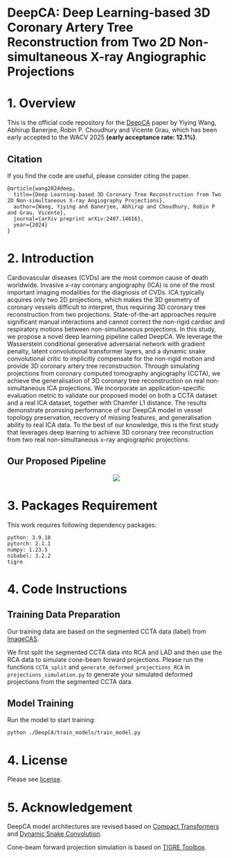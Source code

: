 # DeepCA: Deep Learning-based 3D Coronary Artery Tree Reconstruction from Two 2D Non-simultaneous X-ray Angiographic Projections

# 1. Overview

This is the official code repository for the [DeepCA](https://arxiv.org/abs/2407.14616) paper by Yiying Wang, Abhirup Banerjee, Robin P. Choudhury and Vicente Grau, which has been early accepted to the WACV 2025 **(early acceptance rate: 12.1%)**.

## Citation

If you find the code are useful, please consider citing the paper.

```
@article{wang2024deep,
  title={Deep Learning-based 3D Coronary Tree Reconstruction from Two 2D Non-simultaneous X-ray Angiography Projections},
  author={Wang, Yiying and Banerjee, Abhirup and Choudhury, Robin P and Grau, Vicente},
  journal={arXiv preprint arXiv:2407.14616},
  year={2024}
}
```

# 2. Introduction

Cardiovascular diseases (CVDs) are the most common cause of death worldwide. Invasive x-ray coronary angiography (ICA) is one of the most important imaging modalities for the diagnosis of CVDs. ICA typically acquires only two 2D projections, which makes the 3D geometry of coronary vessels difficult to interpret, thus requiring 3D coronary tree reconstruction from two projections. State-of-the-art approaches require significant manual interactions and cannot correct the non-rigid cardiac and respiratory motions between non-simultaneous projections. In this study, we propose a novel deep learning pipeline called DeepCA. We leverage the Wasserstein conditional generative adversarial network with gradient penalty, latent convolutional transformer layers, and a dynamic snake convolutional critic to implicitly compensate for the non-rigid motion and provide 3D coronary artery tree reconstruction. Through simulating projections from coronary computed tomography angiography (CCTA), we achieve the generalisation of 3D coronary tree reconstruction on real non-simultaneous ICA projections. We incorporate an application-specific evaluation metric to validate our proposed model on both a CCTA dataset and a real ICA dataset, together with Chamfer L1 distance. The results demonstrate promising performance of our DeepCA model in vessel topology preservation, recovery of missing features, and generalisation ability to real ICA data. To the best of our knowledge, this is the first study that leverages deep learning to achieve 3D coronary tree reconstruction from two real non-simultaneous x-ray angiographic projections. 

## Our Proposed Pipeline

<p align="center">
  <img src="https://github.com/WangStephen/DeepCA/blob/main/img/workflow.png">
</p>

# 3. Packages Requirement

This work requires following dependency packages:

```
python: 3.9.18
pytorch: 2.1.1
numpy: 1.23.5 
nibabel: 3.2.2
tigre 
```

# 4. Code Instructions

## Training Data Preparation

Our training data are based on the segmented CCTA data (label) from [ImageCAS](https://github.com/XiaoweiXu/ImageCAS-A-Large-Scale-Dataset-and-Benchmark-for-Coronary-Artery-Segmentation-based-on-CT).

We first split the segmented CCTA data into RCA and LAD and then use the RCA data to simulate cone-beam forward projections. Please run the functions `CCTA_split` and `generate_deformed_projections_RCA` in `projections_simulation.py` to generate your simulated deformed projections from the segmented CCTA data.

## Model Training

Run the model to start training:

```
python ./DeepCA/train_models/train_model.py 
```

# 4. License

Please see [license](https://github.com/WangStephen/DeepCA/blob/main/LICENSE).

# 5. Acknowledgement

DeepCA model architectures are revised based on [Compact Transformers](https://github.com/SHI-Labs/Compact-Transformers) and [Dynamic Snake Convolution](https://github.com/YaoleiQi/DSCNet).

Cone-beam forward projection simulation is based on [TIGRE Toolbox](https://github.com/CERN/TIGRE).
